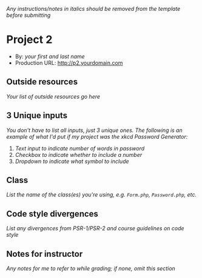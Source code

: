 
*Any instructions/notes in italics should be removed from the template before submitting* 

# Project 2
+ By: *your first and last name*
+ Production URL: <http://p2.yourdomain.com>

## Outside resources
*Your list of outside resources go here*

## 3 Unique inputs
*You don't have to list all inputs, just 3 unique ones. The following is an example of what I'd put if my project was the xkcd Password Generator:*

1. *Text input to indicate number of words in password*
2. *Checkbox to indicate whether to include a number*
3. *Dropdown to indicate what symbol to include*

## Class
*List the name of the class(es) you're using, e.g. `Form.php`, `Password.php`, etc.*

## Code style divergences
*List any divergences from PSR-1/PSR-2 and course guidelines on code style*

## Notes for instructor
*Any notes for me to refer to while grading; if none, omit this section*
